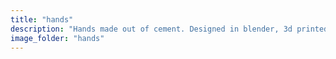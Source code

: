 ```yaml
---
title: "hands"
description: "Hands made out of cement. Designed in blender, 3d printed mould which was then filled."
image_folder: "hands"
---
```

